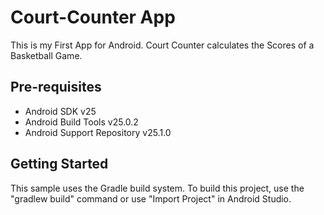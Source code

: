 Court-Counter App
===================================

This is my First App for Android.
Court Counter calculates the Scores of a Basketball Game.

Pre-requisites
--------------

- Android SDK v25
- Android Build Tools v25.0.2
- Android Support Repository v25.1.0

Getting Started
---------------

This sample uses the Gradle build system. To build this project, use the
"gradlew build" command or use "Import Project" in Android Studio.
